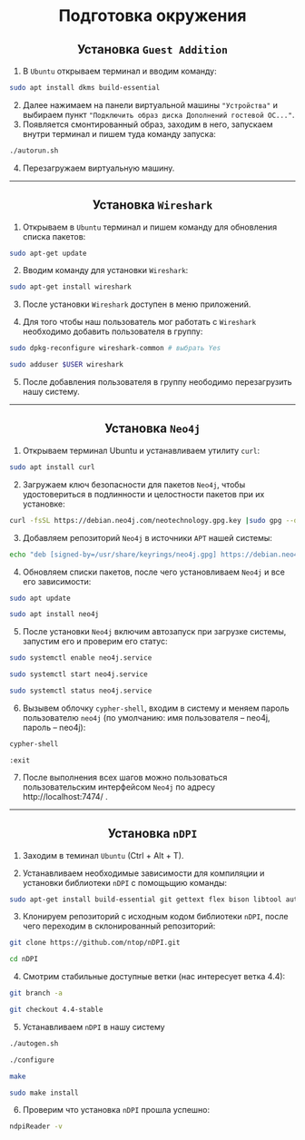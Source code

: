 <h1 align="center">Подготовка окружения</h1>

<h2 align="center">Установка <code>Guest Addition</code></h2>

1. В `Ubuntu` открываем терминал и вводим команду:
```bash
sudo apt install dkms build-essential
```
2. Далее нажимаем на панели виртуальной машины `"Устройства"` и выбираем пункт `"Подключить образ диска Дополнений гостевой ОС..."`.
3. Появляется смонтированный образ, заходим в него, запускаем внутри терминал и пишем туда команду запуска:
```bash
./autorun.sh
```

4. Перезагружаем виртуальную машину.

---

<h2 align="center">Установка <code>Wireshark</code></h2>

1. Открываем в `Ubuntu` терминал и пишем команду для обновления списка пакетов:
```bash
sudo apt-get update 
```
2. Вводим команду  для установки `Wireshark`:
```bash
sudo apt-get install wireshark
```
3. После установки `Wireshark` доступен в меню приложений. 

4. Для того чтобы наш пользователь мог работать с `Wireshark` необходимо добавить пользователя в группу:
```bash
sudo dpkg-reconfigure wireshark-common # выбрать Yes
```
```bash
sudo adduser $USER wireshark
```
5. После добавления пользователя в группу неободимо перезагрузить нашу систему.

---

<h2 align="center">Установка <code>Neo4j</code></h2>

1. Открываем терминал Ubuntu и устанавливаем утилиту `curl`:
```bash
sudo apt install curl
```
2. Загружаем ключ безопасности для пакетов `Neo4j`, чтобы удостовериться в подлинности и целостности пакетов при их установке:
```bash
curl -fsSL https://debian.neo4j.com/neotechnology.gpg.key |sudo gpg --dearmor -o /usr/share/keyrings/neo4j.gpg
```
3. Добавляем репозиторий `Neo4j` в источники `APT` нашей системы:
```bash
echo "deb [signed-by=/usr/share/keyrings/neo4j.gpg] https://debian.neo4j.com stable 4.1" | sudo tee -a /etc/apt/sources.list.d/neo4j.list
```
4. Обновляем списки пакетов, после чего установливаем `Neo4j` и все его зависимости:
```bash
sudo apt update
```
```bash
sudo apt install neo4j
```

5. После установки `Neo4j` включим автозапуск при загрузке системы, запустим его и проверим его статус: 
```bash
sudo systemctl enable neo4j.service
```
```bash
sudo systemctl start neo4j.service
```
```bash
sudo systemctl status neo4j.service
```
6. Вызывем облочку `cypher-shell`, входим в систему и меняем пароль пользователю `neo4j` (по умолчанию: имя пользователя – neo4j, пароль – neo4j):
```bash
cypher-shell
```
```
:exit
```
7. После выполнения всех шагов можно пользоваться пользовательским интерфейсом `Neo4j` по адресу http://localhost:7474/ .
---

<h2 align="center">Установка <code>nDPI</code></h2>

1. Заходим в теминал `Ubuntu` (Ctrl + Alt + T).

2. Устанавливаем необходимые зависимости для компиляции и установки библиотеки `nDPI` с помощьщию команды:
```bash
sudo apt-get install build-essential git gettext flex bison libtool autoconf automake pkg-config libpcap-dev libjson-c-dev libnuma-dev libpcre2-dev libmaxminddb-dev librrd-dev
```
3. Клонируем репозиторий с исходным кодом библиотеки `nDPI`, после чего переходим в склонированный репозиторий:
```bash
git clone https://github.com/ntop/nDPI.git
```
```bash
cd nDPI
```
4. Смотрим стабильные доступные ветки (нас интересует ветка 4.4):
```bash
git branch -a
```
```bash
git checkout 4.4-stable
```
5. Устанавливаем `nDPI` в нашу систему
```bash
./autogen.sh
```
```bash
./configure
```
```bash
make
```
```bash
sudo make install
```
6. Проверим что установка `nDPI` прошла успешно:
```bash
ndpiReader -v
```

